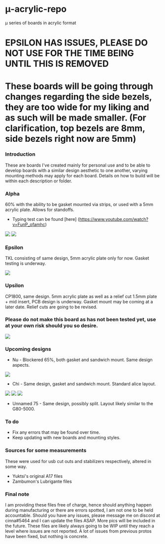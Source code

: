 # μ-acrylic-repo
μ series of boards in acrylic format


# EPSILON HAS ISSUES, PLEASE DO NOT USE FOR THE TIME BEING UNTIL THIS IS REMOVED

# These boards will be going through changes regarding the side bezels, they are too wide for my liking and as such will be made smaller. (For clarification, top bezels are 8mm, side bezels right now are 5mm)

### Introduction
These are boards I've created mainly for personal use and to be able to develop boards with a similar design aesthetic to one another, varying mounting methods may apply for each board. Details on how to build will be within each description or folder.

### Alpha
60% with the ability to be gasket mounted via strips, or used with a 5mm acrylic plate. Allows for standoffs.

* Typing test can be found [here] (https://www.youtube.com/watch?v=FunP_ofamhc)

<img src=https://cdn.discordapp.com/attachments/847571535815376938/848624265431351337/DSC01980-1.jpg>
<img src=https://cdn.discordapp.com/attachments/591539164584083476/851624472061673542/unknown_1.jpg>

### Epsilon
TKL consisting of same design, 5mm acrylic plate only for now. Gasket testing is underway.

<img src=https://cdn.discordapp.com/attachments/847571535815376938/850194407877640192/image0-1.jpg>

### Upsilon
CP1800, same design. 5mm acrylic plate as well as a relief cut 1.5mm plate + mid insert, PCB design is underway. Gasket mount may be coming at a later date. Relief cuts are going to be revised.
### Please do not make this board as has not been tested yet, use at your own risk should you so desire.

<img src=https://cdn.discordapp.com/attachments/811121740608045077/850588700256501760/10dc4f97-3a6d-4d74-9dec-96cd8be2a822.PNG>

### Upcoming designs
* Nu - Blockered 65%, both gasket and sandwich mount. Same design aspects.
<img src=https://cdn.discordapp.com/attachments/811121740608045077/853239696393371658/8bfa81eb-ea19-4ec9-8785-f4d69e8f6d54.PNG>

* Chi - Same design, gasket and sandwich mount. Standard alice layout. 
<img src=https://cdn.discordapp.com/attachments/811121740608045077/862229188621631498/Mostly_final_files_2021-Jul-07_06-56-50AM-000_CustomizedView9688574862.png>
<img src=https://cdn.discordapp.com/attachments/591539164584083476/863691404165251082/Mostly_final_files_2021-Jul-11_07-32-18AM-000_CustomizedView13531374630.png>
<img src=https://cdn.discordapp.com/attachments/591539164584083476/863691406370799616/Mostly_final_files_2021-Jul-11_07-37-49AM-000_CustomizedView10316021754.png>

* Unnamed 75 - Same design, possibly split. Layout likely similar to the G80-5000.

### To do

* Fix any errors that may be found over time.
* Keep updating with new boards and mounting styles.

### Sources for some measurements

These were used for usb cut outs and stabilizers respectively, altered in some way.

* Yuktsi's original A17 files
* Zambumon's Lubrigante files

### Final note

I am providing these files free of charge, hence should anything happen during manufacturing or there are errors spotted, I am not one to be held accountable. Should you have any issues, please message me on discord at cinna#5464 and I can update the files ASAP. More pics will be included in the future. These files are likely always going to be WIP until they reach a level where issues are not reported. A lot of issues from previous protos have been fixed, but nothing is concrete.
